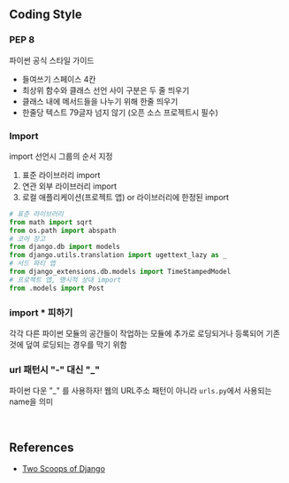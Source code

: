 ## Coding Style

### PEP 8

파이썬 공식 스타일 가이드

- 들여쓰기 스페이스 4칸
- 최상위 함수와 클래스 선언 사이 구분은 두 줄 띄우기
- 클래스 내에 메서드들을 나누기 위해 한줄 띄우기
- 한줄당 텍스트 79글자 넘지 않기 (오픈 소스 프로젝트시 필수)

### Import

import 선언시 그룹의 순서 지정

1. 표준 라이브러리 import
2. 연관 외부 라이브러리 import
3. 로컬 애플리케이션(프로젝트 앱) or 라이브러리에 한정된 import

```python
# 표준 라이브러리
from math import sqrt
from os.path import abspath
# 코어 장고 
from django.db import models
from django.utils.translation import ugettext_lazy as _
# 서드 파티 앱
from django_extensions.db.models import TimeStampedModel
# 프로젝트 앱, 명시적 상대 import
from .models import Post
```

### import * 피하기

각각 다른 파이썬 모듈의 공간들이 작업하는 모듈에 추가로 로딩되거나 등록되어 기존 것에 덮여 로딩되는 경우를 막기 위함

### url 패턴시 "-" 대신 "_"

파이썬 다운 "_" 를 사용하자! 웹의 URL주소 패턴이 아니라 `urls.py`에서 사용되는 name을 의미

<br>

## References

- [Two Scoops of Django](https://g.co/kgs/3Bpx8R)

